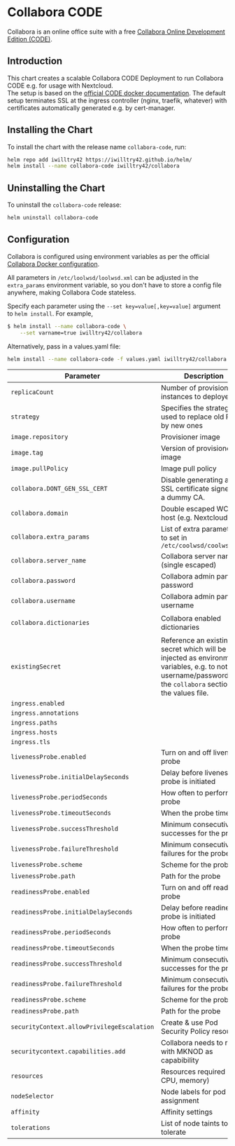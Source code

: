 # Collabora CODE

Collabora is an online office suite with a free [Collabora Online Development Edition (CODE)](https://www.collaboraoffice.com/code/).

## Introduction

This chart creates a scalable Collabora CODE Deployment to run Collabora CODE e.g. for usage with Nextcloud.  
The setup is based on the [official CODE docker documentation](https://sdk.collaboraonline.com/docs/installation/CODE_Docker_image.html).
The default setup terminates SSL at the ingress controller (nginx, traefik, whatever) with certificates automatically generated e.g. by cert-manager.

## Installing the Chart

To install the chart with the release name `collabora-code`, run:

```bash
helm repo add iwilltry42 https://iwilltry42.github.io/helm/
helm install --name collabora-code iwilltry42/collabora
```

## Uninstalling the Chart

To uninstall the `collabora-code` release:

```bash
helm uninstall collabora-code
```

## Configuration

Collabora is configured using environment variables as per the official [Collabora Docker configuration](https://sdk.collaboraonline.com/docs/installation/CODE_Docker_image.html#how-to-configure-docker-image).

All parameters in `/etc/loolwsd/loolwsd.xml` can be adjusted in the `extra_params` environment variable, so you don't have to store a config file anywhere, making Collabora Code stateless.

Specify each parameter using the `--set key=value[,key=value]` argument to `helm install`. For example,

```bash
$ helm install --name collabora-code \
    --set varname=true iwilltry42/collabora
```

Alternatively, pass in a values.yaml file:

```bash
helm install --name collabora-code -f values.yaml iwilltry42/collabora
```

| Parameter                                         | Description                                                   | Default                                                     |
| ------------------------------------------------- | ------------------------------------------------------------- | ----------------------------------------------------------- |
| `replicaCount`                                    | Number of provisioner instances to deployed                   | `1`                                                         |
| `strategy`                                        | Specifies the strategy used to replace old Pods by new ones   | `Recreate`                                                  |
| `image.repository`                                | Provisioner image                                             | `collabora/code`                                            |
| `image.tag`                                       | Version of provisioner image                                  | `21.11.1.4.1`                                                   |
| `image.pullPolicy`                                | Image pull policy                                             | `IfNotPresent`                                              |
| `collabora.DONT_GEN_SSL_CERT`                     | Disable generating a new SSL certificate signed by a dummy CA. | `true`                                                      |
| `collabora.domain`                                | Double escaped WOPI host (e.g. Nextcloud)                                      | `wopihost\\.domain\\.tld`                                         |
| `collabora.extra_params`                          | List of extra parameters to set in `/etc/coolwsd/coolwsd.xml`                              | `--o:ssl.termination=true --o:ssl.enable=false`             |
| `collabora.server_name`                           | Collabora server name (single escaped)                        | `collabora\.domain\.tld`                                         |
| `collabora.password`                              | Collabora admin panel password                                    | `examplepass`                                               |
| `collabora.username`                              | Collabora admin panel username                                    | `admin`                                                     |
| `collabora.dictionaries`                          | Collabora enabled dictionaries                                | `de_DE en_GB en_US es_ES fr_FR it nl pt_BR pt_PT ru`        |
| `existingSecret` | Reference an existing secret which will be injected as environment variables, e.g. to not have username/password from the `collabora` section in the values file. | `""` |
| `ingress.enabled`                                 |                                                               | `false`                                                     |
| `ingress.annotations`                             |                                                               | `{}`                                                        |
| `ingress.paths`                                   |                                                               | `[]`                                                        |
| `ingress.hosts`                                   |                                                               | `[]`                                                        |
| `ingress.tls`                                     |                                                               | `[]`                                                        |
| `livenessProbe.enabled`                           | Turn on and off liveness probe                                | `true`                                                      |
| `livenessProbe.initialDelaySeconds`               | Delay before liveness probe is initiated                      | `30`                                                        |
| `livenessProbe.periodSeconds`                     | How often to perform the probe                                | `10`                                                        |
| `livenessProbe.timeoutSeconds`                    | When the probe times out                                      | `2`                                                         |
| `livenessProbe.successThreshold`                  | Minimum consecutive successes for the probe                   | `1`                                                         |
| `livenessProbe.failureThreshold`                  | Minimum consecutive failures for the probe                    | `3`                                                         |
| `livenessProbe.scheme`                            | Scheme for the probe                                          | `HTTP`                                                      |
| `livenessProbe.path`                              | Path for the probe                                            | `/`                                                         |
| `readinessProbe.enabled`                          | Turn on and off readiness probe                               | `true`                                                      |
| `readinessProbe.initialDelaySeconds`              | Delay before readiness probe is initiated                     | `30`                                                        |
| `readinessProbe.periodSeconds`                    | How often to perform the probe                                | `10`                                                        |
| `readinessProbe.timeoutSeconds`                   | When the probe times out                                      | `2`                                                         |
| `readinessProbe.successThreshold`                 | Minimum consecutive successes for the probe                   | `1`                                                         |
| `readinessProbe.failureThreshold`                 | Minimum consecutive failures for the probe                    | `3`                                                         |
| `readinessProbe.scheme`                           | Scheme for the probe                                          | `HTTP`                                                      |
| `readinessProbe.path`                             | Path for the probe                                            | `/`                                                         |
| `securityContext.allowPrivilegeEscalation`        | Create & use Pod Security Policy resources                    | `true`                                                      |
| `securitycontext.capabilities.add`                | Collabora needs to run with MKNOD as capabibility             | `[MKNOD]`                                                   |
| `resources`                                       | Resources required (e.g. CPU, memory)                         | `{}`                                                        |
| `nodeSelector`                                    | Node labels for pod assignment                                | `{}`                                                        |
| `affinity`                                        | Affinity settings                                             | `{}`                                                        |
| `tolerations`                                     | List of node taints to tolerate                               | `[]`                                                        |
